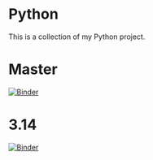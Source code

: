 # Python

This is a collection of my Python project.

# Master
[![Binder](https://mybinder.org/badge_logo.svg)](https://mybinder.org/v2/gh/bitaller/Python/master)

# 3.14
[![Binder](https://mybinder.org/badge_logo.svg)](https://mybinder.org/v2/gh/bitaller/Python/3.14)
